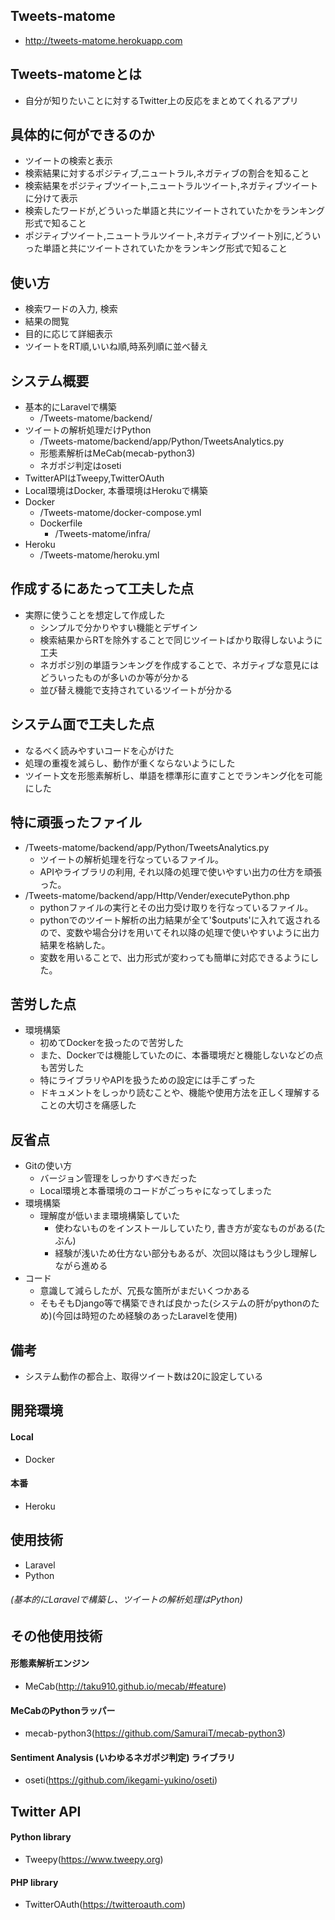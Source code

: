 ## Tweets-matome
- http://tweets-matome.herokuapp.com

## Tweets-matomeとは
- 自分が知りたいことに対するTwitter上の反応をまとめてくれるアプリ

## 具体的に何ができるのか
- ツイートの検索と表示
- 検索結果に対するポジティブ,ニュートラル,ネガティブの割合を知ること
- 検索結果をポジティブツイート,ニュートラルツイート,ネガティブツイートに分けて表示
- 検索したワードが,どういった単語と共にツイートされていたかをランキング形式で知ること
- ポジティブツイート,ニュートラルツイート,ネガティブツイート別に,どういった単語と共にツイートされていたかをランキング形式で知ること

## 使い方
- 検索ワードの入力, 検索
- 結果の閲覧
- 目的に応じて詳細表示
- ツイートをRT順,いいね順,時系列順に並べ替え

## システム概要
- 基本的にLaravelで構築 
  - /Tweets-matome/backend/
- ツイートの解析処理だけPython
  - /Tweets-matome/backend/app/Python/TweetsAnalytics.py
  - 形態素解析はMeCab(mecab-python3)
  - ネガポジ判定はoseti
- TwitterAPIはTweepy,TwitterOAuth
- Local環境はDocker, 本番環境はHerokuで構築
- Docker
  - /Tweets-matome/docker-compose.yml
  - Dockerfile
    - /Tweets-matome/infra/
- Heroku
  - /Tweets-matome/heroku.yml

## 作成するにあたって工夫した点
- 実際に使うことを想定して作成した
  - シンプルで分かりやすい機能とデザイン
  - 検索結果からRTを除外することで同じツイートばかり取得しないように工夫
  - ネガポジ別の単語ランキングを作成することで、ネガティブな意見にはどういったものが多いのか等が分かる
  - 並び替え機能で支持されているツイートが分かる

## システム面で工夫した点
- なるべく読みやすいコードを心がけた
- 処理の重複を減らし、動作が重くならないようにした
- ツイート文を形態素解析し、単語を標準形に直すことでランキング化を可能にした

## 特に頑張ったファイル
- /Tweets-matome/backend/app/Python/TweetsAnalytics.py
  - ツイートの解析処理を行なっているファイル。
  - APIやライブラリの利用, それ以降の処理で使いやすい出力の仕方を頑張った。
- /Tweets-matome/backend/app/Http/Vender/executePython.php
  - pythonファイルの実行とその出力受け取りを行なっているファイル。
  - pythonでのツイート解析の出力結果が全て'$outputs'に入れて返されるので、変数や場合分けを用いてそれ以降の処理で使いやすいように出力結果を格納した。
  - 変数を用いることで、出力形式が変わっても簡単に対応できるようにした。

## 苦労した点
- 環境構築
  - 初めてDockerを扱ったので苦労した
  - また、Dockerでは機能していたのに、本番環境だと機能しないなどの点も苦労した
  - 特にライブラリやAPIを扱うための設定には手こずった
  - ドキュメントをしっかり読むことや、機能や使用方法を正しく理解することの大切さを痛感した

## 反省点
- Gitの使い方
  - バージョン管理をしっかりすべきだった
  - Local環境と本番環境のコードがごっちゃになってしまった
- 環境構築
  - 理解度が低いまま環境構築していた
    - 使わないものをインストールしていたり, 書き方が変なものがある(たぶん)
    - 経験が浅いため仕方ない部分もあるが、次回以降はもう少し理解しながら進める
- コード
  - 意識して減らしたが、冗長な箇所がまだいくつかある
  - そもそもDjango等で構築できれば良かった(システムの肝がpythonのため)(今回は時短のため経験のあったLaravelを使用)

## 備考
- システム動作の都合上、取得ツイート数は20に設定している


## 開発環境
#### Local
- Docker
#### 本番
- Heroku

## 使用技術
- Laravel
- Python
###### (基本的にLaravelで構築し、ツイートの解析処理はPython)

## その他使用技術
#### 形態素解析エンジン
- MeCab(http://taku910.github.io/mecab/#feature)
#### MeCabのPythonラッパー
- mecab-python3(https://github.com/SamuraiT/mecab-python3)
#### Sentiment Analysis (いわゆるネガポジ判定) ライブラリ
- oseti(https://github.com/ikegami-yukino/oseti)

## Twitter API
#### Python library
- Tweepy(https://www.tweepy.org)
#### PHP library
- TwitterOAuth(https://twitteroauth.com)

